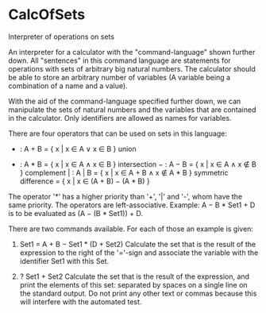 # CalcOfSets
Interpreter of operations on sets 

An interpreter for a calculator with the "command-language" shown further down. All "sentences" in this command language are statements for operations with sets of arbitrary big natural numbers. The calculator should be able to store an arbitrary number of variables (A variable
being a combination of a name and a value).

With the aid of the command-language specified further down, we can manipulate
the sets of natural numbers and the variables that are contained in the calculator.
Only identifiers are allowed as names for variables.

There are four operators that can be used on sets in this language:
+ : A + B = { x | x ∈ A ∨ x ∈ B } union
* : A * B = { x | x ∈ A ∧ x ∈ B } intersection
− : A − B = { x | x ∈ A ∧ x ∉ B } complement
| : A | B = { x | x ∈ A + B ∧ x ∉ A * B } symmetric difference
= { x | x ∈ (A + B) − (A * B) }

The operator '*' has a higher priority than '+', '|' and '-', whom have the same
priority. The operators are left-associative.
Example: A − B * Set1 + D is to be evaluated as (A − (B * Set1)) + D.

There are two commands available. For each of those an example is given:
1. Set1 = A + B − Set1 * (D + Set2)
Calculate the set that is the result of the expression to the right of the '='-sign and associate the variable with the identifier Set1 with this Set.

2. ? Set1 + Set2
Calculate the set that is the result of the expression, and print the elements of this set: separated by spaces on a single line on the
standard output. Do not print any other text or commas because this will interfere with the automated test.
